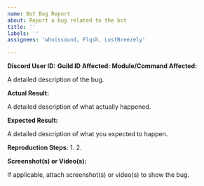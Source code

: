```yaml
---
name: Bot Bug Report
about: Report a bug related to the bot
title: ''
labels: ''
assignees: 'whoissound, Flqsh, LostBreezely'

---
```


**Discord User ID:**
**Guild ID Affected:**
**Module/Command Affected:**

A detailed description of the bug.

**Actual Result:**

A detailed description of what actually happened.

**Expected Result:**

A detailed description of what you expected to happen.

**Reproduction Steps:**
1. 
2.

**Screenshot(s) or Video(s):**

If applicable, attach screenshot(s) or video(s) to show the bug.
